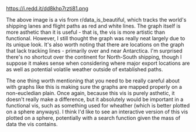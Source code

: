 https://i.redd.it/dd8khp7rzti81.png

The above image is a vis from r/data_is_beautiful, which tracks the world's shipping lanes and flight paths as red and white lines. The graph itself is more asthetic than it is useful - that is, the vis is more artistic than functional. However, I still thought the graph was really neat largely due to its unique look. It's also worth noting that there are locations on the graph that lack tracking lines - primarily over and near Antarctica. I'm surprised there's no shortcut over the continent for North-South shipping, though I suppose it makes sense when considering where major export locations are as well as potential volatile weather outside of extablished paths.

The one thing worth mentioning that you need to be really careful about with graphs like this is making sure the graphs are mapped properly on a non-eucledian plain. Once again, because this vis is purely asthetic, it doesn't really make a difference, but it absolutely would be important in a functional vis, such as something used for wheather (which is better plotted on a sphere anyways). I think I'd like to see an interactive version of this vis plotted on a sphere, potentially with a search function given the mass of data the vis contains.

